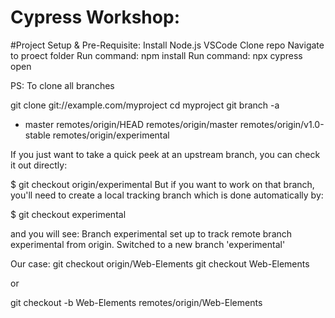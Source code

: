 # Cypress Workshop: 

#Project Setup & Pre-Requisite:
Install Node.js 
VSCode
Clone repo
Navigate to proect folder
Run command: npm install
Run command: npx cypress open


PS: To clone all branches

git clone git://example.com/myproject
cd myproject
git branch -a
* master
  remotes/origin/HEAD
  remotes/origin/master
  remotes/origin/v1.0-stable
  remotes/origin/experimental
 
If you just want to take a quick peek at an upstream branch, you can check it out directly:

$ git checkout origin/experimental
But if you want to work on that branch, you'll need to create a local tracking branch which is done automatically by:

$ git checkout experimental

and you will see:
Branch experimental set up to track remote branch experimental from origin.
Switched to a new branch 'experimental'

Our case:
git checkout origin/Web-Elements
git checkout Web-Elements

or

git checkout -b Web-Elements remotes/origin/Web-Elements
